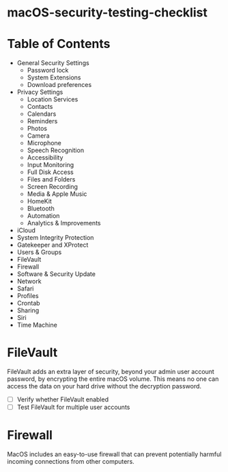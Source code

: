 # macOS-security-testing-checklist



# Table of Contents
- General Security Settings
  - Password lock
  - System Extensions 
  - Download preferences
- Privacy Settings
  - Location Services
  - Contacts
  - Calendars
  - Reminders
  - Photos
  - Camera
  - Microphone
  - Speech Recognition
  - Accessibility
  - Input Monitoring
  - Full Disk Access
  - Files and Folders
  - Screen Recording
  - Media & Apple Music
  - HomeKit
  - Bluetooth
  - Automation
  - Analytics & Improvements
- iCloud
- System Integrity Protection
- Gatekeeper and XProtect
- Users & Groups 
- FileVault
- Firewall
- Software & Security Update
- Network
- Safari 
- Profiles 
- Crontab 
- Sharing
- Siri
- Time Machine 

# FileVault
FileVault adds an extra layer of security, beyond your admin user account password, by encrypting the entire macOS volume. This means no one can access the data on your hard drive without the decryption password.

- [ ] Verify whether FileVault enabled 
- [ ] Test FileVault for multiple user accounts

# Firewall

MacOS includes an easy-to-use firewall that can prevent potentially harmful incoming connections from other computers.
